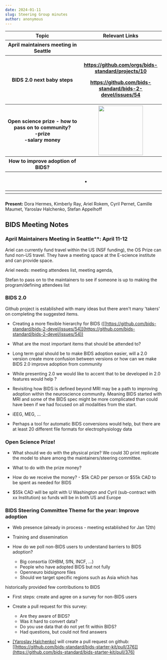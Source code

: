 ```yaml
---
date: 2024-01-11
slug: Steering Group minutes
author: anonymous
---
```


<!-- more -->

<table>
 <colgroup>
  <col style="width: 47%"/>
  <col style="width: 52%"/>
 </colgroup>
 <thead>
  <tr class="header">
   <th>
    <strong>
     Topic
    </strong>
   </th>
   <th>
    <strong>
     Relevant Links
    </strong>
   </th>
  </tr>
  <tr class="odd">
   <th>
    April maintainers meeting in Seattle
   </th>
   <th>
   </th>
  </tr>
  <tr class="header">
   <th>
    BIDS 2.0 next baby steps
   </th>
   <th>
    <p>
     <strong>
      <a href="https://github.com/orgs/bids-standard/projects/10">
       <u>
        https://github.com/orgs/bids-standard/projects/10
       </u>
      </a>
     </strong>
    </p>
    <p>
     <strong>
      <a href="https://github.com/bids-standard/bids-2-devel/issues/54">
       <u>
        https://github.com/bids-standard/bids-2-devel/issues/54
       </u>
      </a>
     </strong>
    </p>
   </th>
  </tr>
  <tr class="odd">
   <th>
    Open science prize - how to pass on to community?
    <br/>
           -prize
    <br/>
           -salary money
   </th>
   <th>
    <img src="media/image1.png" style="width:1.49479in;height:1.65117in"/>
   </th>
  </tr>
  <tr class="header">
   <th>
    How to improve adoption of BIDS?
   </th>
   <th>
   </th>
  </tr>
  <tr class="odd">
   <th>
   </th>
   <th>
    <ul>
     <li>
     </li>
    </ul>
   </th>
  </tr>
  <tr class="header">
   <th>
   </th>
   <th>
   </th>
  </tr>
  <tr class="odd">
   <th>
   </th>
   <th>
   </th>
  </tr>
 </thead>
 <tbody>
 </tbody>
</table>

**Present:** Dora Hermes, Kimberly Ray, Ariel Rokem, Cyril Pernet,
Camille Maumet, Yaroslav Halchenko, Stefan Appelhoff

## BIDS Meeting Notes

### April Maintainers Meeting in Seattle**: April 11-12

Ariel can currently fund travel within the US (NSF funding), the OS Prize can fund non-US travel.
They have a meeting space at the E-science institute and can provide space.

Ariel needs: meeting attendees list, meeting agenda,

Stefan to pass on to the maintainers to see if someone is up to making
the program/defining attendees list

### BIDS 2.0

Github project is established with many ideas but there aren\'t many
\'takers' on completing the suggested items.

-   Creating a more flexible hierarchy for BIDS
    ([[https://github.com/bids-standard/bids-2-devel/issues/54]](https://github.com/bids-standard/bids-2-devel/issues/54))

-   What are the most important items that should be attended to?

-   Long term goal should be to make BIDS adoption easier, will a 2.0
    version create more confusion between versions or how can we make
    BIDS 2.0 improve adoption from community

-   While presenting 2.0 we would like to accent that to be
    developed in 2.0 features would help ?

-   Revisiting how BIDS is defined beyond MRI may be a path to improving
    adoption within the neuroscience community. Meaning BIDS started with
    MRI and some of the BIDS spec might be more complicated than could
    have been if we had focused on all modalities from the start.

-   iEEG, MEG, ...

-   Perhaps a tool for automatic BIDS conversions would help, but
    there are at least 20 different file formats for
    electrophysiology data

### Open Science Prize!

-   What should we do with the physical prize? We could 3D print
    replicate the model to share among the maintainers/steering
    committee.

-   What to do with the prize money?

-   How do we receive the money? - \$5k CAD per person or \$55k CAD
    to be spent as needed for BIDS

-   \$55k CAD will be split with U Washington and Cyril (sub-contract
    with xx Institution) so funds will be in both US and Europe

### BIDS Steering Committee Theme for the year: Improve adoption

-   Web presence (already in process - meeting established for Jan 12th)

-   Training and dissemination

-   How do we poll non-BIDS users to understand barriers to BIDS adoption?

    -   Big consortia (OHBM, SfN, INCF, \...)
    -   People who have adopted BIDS but not fully
    -   Openneuro bidsignore files
    -   Should we target specific regions such as Asia which has

historically provided few contributions to BIDS

-   First steps: create and agree on a survey for non-BIDS users

-   Create a pull request for this survey:

    -   Are they aware of BIDS?
    -   Was it hard to convert data?
    -   Do you use data that do not yet fit within BIDS?
    -   Had questions, but could not find answers

-   [[Yaroslav Halchenko]](mailto:yarikoptic@gmail.com)
    will create a pull request on github:
    [[https://github.com/bids-standard/bids-starter-kit/pull/376]](https://github.com/bids-standard/bids-starter-kit/pull/376)
